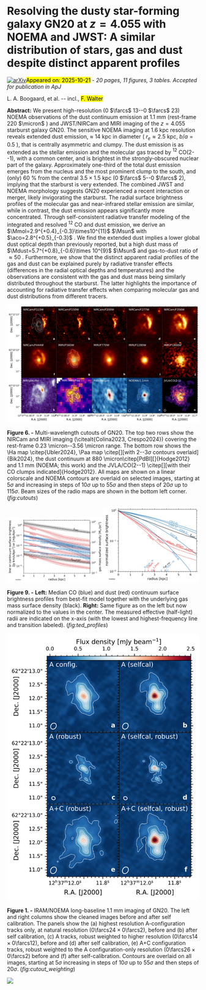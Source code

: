 <div class="macros" style="visibility:hidden;">
$\newcommand{\ensuremath}{}$
$\newcommand{\xspace}{}$
$\newcommand{\object}[1]{\texttt{#1}}$
$\newcommand{\farcs}{{.}''}$
$\newcommand{\farcm}{{.}'}$
$\newcommand{\arcsec}{''}$
$\newcommand{\arcmin}{'}$
$\newcommand{\ion}[2]{#1#2}$
$\newcommand{\textsc}[1]{\textrm{#1}}$
$\newcommand{\hl}[1]{\textrm{#1}}$
$\newcommand{\footnote}[1]{}$
$\newcommand{\vdag}{(v)^\dagger}$
$\newcommand$
$\newcommand$
$\newcommand{\MPIA}{\affiliation{Max Planck Institute for Astronomy, Königstuhl 17,  69117 Heidelberg, Germany}}$
$\newcommand{\DAWN}{\affiliation{Cosmic Dawn Center (DAWN), Denmark}}$
$\newcommand{\DTU}{\affiliation{DTU Space, Technical University of Denmark, Elektrovej, Building 328, 2800, Kgs. Lyngby, Denmark}}$
$\newcommand{\DARK}{\affil{DARK, Niels Bohr Institute, University of Copenhagen, Jagtvej 128, 2200 Copenhagen, Denmark}}$
$\newcommand{\NBI}{\affil{Niels Bohr Institute, University of Copenhagen, Jagtvej 128, 2200 Copenhagen, Denmark}}$
$\newcommand{\Stockholm}{\affiliation{Department of Astronomy, Stockholm University, Oscar Klein Centre, AlbaNova University Centre, 106 91 Stockholm, Sweden}}$
$\newcommand{\NRAO}{\affiliation{National Radio Astronomy Observatory, Pete V. Domenici Array Science Center, P.O. Box O, Socorro, NM 87801, USA}}$
$\newcommand{\CABcda}{\affiliation{Centro de Astrobiología (CAB), CSIC-INTA, Ctra. de Ajalvir km 4, Torrejón de Ardoz, E-28850, Madrid, Spain}}$
$\newcommand{\CABcbdc}{\affiliation{Centro de Astrobiología (CAB), CSIC-INTA, Camino Bajo del Castillo s/n, 28692 Villanueva de la Cañada, Madrid, Spain}}$
$\newcommand{\ESAC}{\affiliation{Telespazio UK for the European Space Agency, ESAC, Camino Bajo del Castillo s/n, 28692 Villanueva de la Cañada, Spain}}$
$\newcommand{\Kapteyn}{\affiliation{Kapteyn Astronomical Institute, University of Groningen, P.O. Box 800, 9700AV Groningen, The Netherlands}}$
$\newcommand{\Leiden}{\affil{Leiden Observatory,  Leiden University, PO Box 9513, NL-2300 RA Leiden, The Netherlands}}$
$\newcommand{\UCL}{\affiliation{Dept. of Physics and Astronomy, University College London, Gower Street, London WC1E 6BT, United Kingdom}}$
$\newcommand{\Edinburgh}{\affiliation{UK Astronomy Technology Centre, Royal Observatory Edinburgh, Blackford Hill, Edinburgh EH9 3HJ, UK}}$
$\newcommand{\ITA}{\affil{Institute for Theoretical Physics, Heidelberg University, Philosophenweg 12, D–69120, Heidelberg, Germany}}$
$\newcommand{\Cologne}{\affil{I.Physikalisches Institut der Universität zu Köln, Zülpicher Str. 77, 50937 Köln, Germany}}$
$\newcommand{\MPIfR}{\affil{Max Planck Institute for Radiosastronomie, Auf dem Hügel 69, 53121 Bonn, Germany}}$
$\newcommand{\Geneva}{\affil{Departement d'Astronomie, University of Geneva, Chemin Pegasi 51, 1290 Versoix, Switzerland}}$
$\newcommand{\Marseille}{\affil{Aix Marseille Univ, CNRS, CNES, LAM, Marseille, France}}$
$\newcommand{\SPL}{\affil{School of Physics \& Astronomy, Space Research Centre, Space Park Leicester, University of Leicester, 92 Corporation Road, Leicester LE4 5SP, UK}}$
$\newcommand{\Dublin}{\affil{Dublin Institute for Advanced Studies, Astronomy \& Astrophysics Section, 31 Fitzwilliam Place, Dublin 2, Ireland}}$
$\newcommand{\ParisDaddi}{\affil{CEA, IRFU, DAp, AIM, Université Paris-Saclay, Université Paris Cité, Sorbonne Paris Cité, CNRS, 91191 Gif-sur-Yvette, France}}$
$\newcommand{\STScI}{\affil{Space Telescope Science Institute (STScI), 3700 San Martin Drive, Baltimore, MD 21218, USA}}$
$\newcommand{\sectionautorefname}{\S}$
$\newcommand{\subsectionautorefname}{\S}$
$\newcommand{\subsubsectionautorefname}{\S}$
$\newcommand{\figureautorefname}{Fig.}$
$\newcommand{\equationautorefname}{Eq.}$</div>



<div id="title">

# Resolving the dusty star-forming galaxy GN20 at $z=4.055$ with  NOEMA and JWST: A similar distribution of stars, gas and dust  despite distinct apparent profiles

</div>
<div id="comments">

[![arXiv](https://img.shields.io/badge/arXiv-2510.17804-b31b1b.svg)](https://arxiv.org/abs/2510.17804)<mark>Appeared on: 2025-10-21</mark> -  _20 pages, 11 figures, 3 tables. Accepted for publication in ApJ_

</div>
<div id="authors">

L. A. Boogaard, et al. -- incl., <mark>F. Walter</mark>

</div>
<div id="abstract">

**Abstract:** We present high-resolution (0 $\farcs$ 13--0 $\farcs$ 23) NOEMA observations  of the dust continuum emission at 1.1 mm (rest-frame 220 $\micron$ )  and JWST/NIRCam and MIRI imaging of the $z=4.055$ starburst galaxy  GN20.  The sensitive NOEMA imaging at 1.6 kpc resolution reveals  extended dust emission, $\approx$ 14 kpc in diameter  ( $r_e\approx2.5$ kpc, $b/a=0.5$ ), that is centrally asymmetric  and clumpy.  The dust emission is as extended as the stellar  emission and the molecular gas traced by $^{12}$ CO(2--1), with a  common center, and is brightest in the strongly-obscured nuclear  part of the galaxy.  Approximately one-third of the total dust  emission emerges from the nucleus and the most prominent clump to  the south, and (only) 60 \% from the central $3.5\times1.5$ kpc  (0 $\farcs$ 5--0 $\farcs$ 2), implying that the starburst is very extended.  The combined JWST and NOEMA morphology suggests GN20 experienced a  recent interaction or merger, likely invigorating the starburst.  The radial surface brightness profiles of the molecular gas and  near-infrared stellar emission are similar, while in contrast, the  dust emission appears significantly more concentrated.  Through  self-consistent radiative transfer modeling of the integrated and  resolved $^{12}$ CO and dust emission, we derive an $\Mmol=2.9^{+0.4}_{-0.3}\times10^{11}$ $\Msun$ with $\aco=2.8^{+0.5}_{-0.3}$ .  We find the extended dust implies a lower  global dust optical depth than previously reported, but a high dust  mass of $\Mdust=5.7^{+0.8}_{-0.6}\times 10^{9}$ $\Msun$ and  gas-to-dust ratio of $\approx 50$ .  Furthermore, we show that the  distinct apparent radial profiles of the gas and dust can be  explained purely by radiative transfer effects (differences in the  radial optical depths and temperatures) and the observations are  consistent with the gas and dust mass being similarly distributed  throughout the starburst.  The latter highlights the importance of  accounting for radiative transfer effects when comparing molecular  gas and dust distributions from different tracers.

</div>

<div id="div_fig1">

<img src="tmp_2510.17804/figures/GN20_cutouts_v3_contourselv3.png" alt="Fig6" width="100%"/>

**Figure 6. -** Multi-wavelength cutouts of GN20.  The top two rows show
    the NIRCam and MIRI imaging (\citealt{Colina2023, Crespo2024})
    covering the rest-frame 0.23 \micron--3.56 \micron range.  The
    bottom row shows the \Ha map \citep{Ubler2024}, \Paa map
    \citep[][with 2--3$\sigma$ contours overlaid]{Bik2024}, the dust
    continuum at 880 \micron\citep[PdBI][]{Hodge2012} and 1.1 mm
    (NOEMA; this work) and the JVLA/CO(2--1) \citep[][with their CO
    clumps indicated]{Hodge2012}.  All maps are shown on a linear
    colorscale and NOEMA contours are overlaid on selected images,
    starting at $5\sigma$ and increasing in steps of $10\sigma$ up to
    $55\sigma$ and then steps of $20\sigma$ up to $115\sigma$.  Beam
    sizes of the radio maps are shown in the bottom left
    corner.  (*fig:cutouts*)

</div>
<div id="div_fig2">

<img src="tmp_2510.17804/figures/gn20_tuner_ted_plot_sbM_median.png" alt="Fig9.1" width="50%"/><img src="tmp_2510.17804/figures/gn20_tuner_ted_plot_sb_norm_median.png" alt="Fig9.2" width="50%"/>

**Figure 9. -** **Left:** Median CO (blue)
    and dust (red) continuum surface brightness profiles from best-fit
    model together with the underlying gas mass surface density
    (black). **Right:** Same figure as on the left but now
    normalized to the values in the center. The measured effective
    (half-light) radii are indicated on the x-axis (with the lowest
    and highest-frequency line and transition
    labeled). (*fig:ted_profiles*)

</div>
<div id="div_fig3">

<img src="tmp_2510.17804/figures/gn20_cutout_weighting_contours_alt.png" alt="Fig1" width="100%"/>

**Figure 1. -**  IRAM/NOEMA long-baseline
    1.1 mm imaging of GN20.  The left and right columns show the
    cleaned images before and after self calibration.  The panels show
    the (a) highest resolution A-configuration tracks only, at natural
    resolution ($0$\farcs$24\times0$\farcs$2$), before and (b) after self
    calibration, (c) A tracks, robust weighted to higher resolution
    ($0$\farcs$14\times0$\farcs$12$), before and (d) after self
    calibration, (e) A+C configuration tracks, robust weighted to the
    A configuration-only resolution ($0$\farcs$26\times0$\farcs$2$) before
    and (f) after self-calibration.  Contours are overlaid on all
    images, starting at $5\sigma$ increasing in steps of $10\sigma$ up
    to $55\sigma$ and then steps of $20\sigma$. (*fig:cutout_weighting*)

</div><div id="qrcode"><img src=https://api.qrserver.com/v1/create-qr-code/?size=100x100&data="https://arxiv.org/abs/2510.17804"></div>